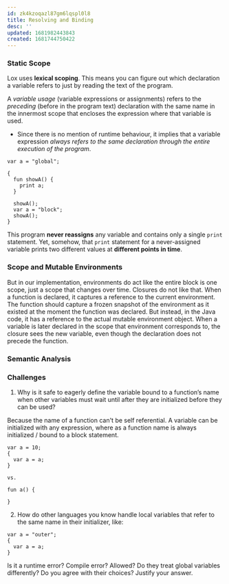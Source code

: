 ```yaml
---
id: zk4kzoqazl87gm6lqspl0l8
title: Resolving and Binding
desc: ''
updated: 1681982443843
created: 1681744750422
---
```


### Static Scope

Lox uses **lexical scoping**. This means you can figure out which declaration a variable refers to just by reading the text of the program.

A _variable usage_ (variable expressions or assignments) refers to the _preceding_ (before in the program text) declaration with the same name in the innermost scope that encloses the expression where that variable is used.

- Since there is no mention of runtime behaviour, it implies that a variable expression _always refers to the same declaration through the entire execution of the program_.

```
var a = "global";

{
  fun showA() {
    print a;
  }

  showA();
  var a = "block";
  showA();
}
```

This program **never reassigns** any variable and contains only a single `print` statement. Yet, somehow, that `print` statement for a never-assigned variable prints two different values at **different points in time**.

### Scope and Mutable Environments

But in our implementation, environments do act like the entire block is one scope, just a scope that changes over time. Closures do not like that. When a function is declared, it captures a reference to the current environment. The function should capture a frozen snapshot of the environment as it existed at the moment the function was declared. But instead, in the Java code, it has a reference to the actual mutable environment object. When a variable is later declared in the scope that environment corresponds to, the closure sees the new variable, even though the declaration does not precede the function.

### Semantic Analysis

### Challenges

1. Why is it safe to eagerly define the variable bound to a function’s name when other variables must wait until after they are initialized before they can be used?

Because the name of a function can't be self referential. A variable can be initialized with any expression, where as a function name is always initialized / bound to a block statement.

```
var a = 10;
{
  var a = a;
}

vs.

fun a() {

}
```

2. How do other languages you know handle local variables that refer to the same name in their initializer, like:

```
var a = "outer";
{
  var a = a;
}
```

Is it a runtime error? Compile error? Allowed? Do they treat global variables differently? Do you agree with their choices? Justify your answer.
